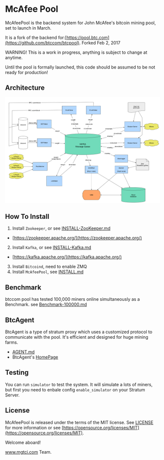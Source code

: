 McAfee Pool
==================

McAfeePool is the backend system for John McAfee's bitcoin mining pool, set to launch in March.

It is a fork of the backend for:[https://pool.btc.com](https://github.com/btccom/btcpool).
Forked Feb 2, 2017

WARNING!
This is a work in progress, anything is subject to change at anytime.

Until the pool is formally launched, this code should be assumed to be not ready for production!



## Architecture

![Architecture](docs/btcpool.png)

## How To Install

1. Install `Zookeeper`, or see [INSTALL-ZooKeeper.md](https://github.com/mpatc/McAfeePool/blob/master/docs/INSTALL-ZooKeeper.md)
  * [https://zookeeper.apache.org/](https://zookeeper.apache.org/)
2. Install `Kafka`, or see [INSTALL-Kafka.md](https://github.com/mpatc/McAfeePool/blob/master/docs/INSTALL-Kafka.md)
  * [https://kafka.apache.org/](https://kafka.apache.org/)
3. Install `Bitcoind`, need to enable ZMQ
4. Install `McAfeePool`, see [INSTALL.md](https://github.com/mpatc/McAfeePool/blob/master/INSTALL.md)

## Benchmark

btccom pool has tested 100,000 miners online simultaneously as a Benchmark. see [Benchmark-100000.md](https://github.com/mpatc/McAfeePool/blob/master/docs/Benchmark-100000.md)

## BtcAgent

BtcAgent is a type of stratum proxy which uses a customized protocol to communicate with the pool. It's efficient and designed for huge mining farms.

* [AGENT.md](https://github.com/mpatc/McAfeePool/blob/master/docs/AGENT.md)
* BtcAgent's [HomePage](https://github.com/btccom/btcagent)

## Testing

You can run `simulator` to test the system. It will simulate a lots of miners, but first you need to enbale config `enable_simulator` on your Stratum Server.

## License
McAfeePool is released under the terms of the MIT license. See [LICENSE](LICENSE) for more information or see [https://opensource.org/licenses/MIT](https://opensource.org/licenses/MIT).


Welcome aboard!

www.mgtci.com Team.
